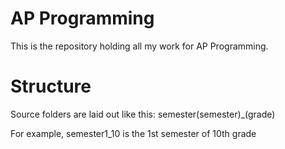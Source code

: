 # AP Programming
This is the repository holding all my work for AP Programming.

# Structure
Source folders are laid out like this: semester(semester)_(grade)

For example, semester1_10 is the 1st semester of 10th grade
